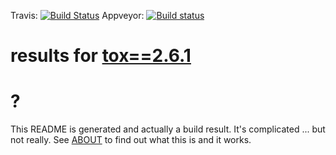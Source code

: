 Travis: [![Build Status](https://travis-ci.org/obestwalter/release-helper.svg?branch=master)](https://travis-ci.org/obestwalter/release-helper) Appveyor: [![Build status](https://ci.appveyor.com/api/projects/status/9no91xrta02eu7r3/branch/master?svg=true)](https://ci.appveyor.com/project/obestwalter/release-helper)

# results for [tox==2.6.1](https://devpi.net/obestwalter/dev/tox/2.6.1)

# ?

This README is generated and actually a build result. It's complicated ... but not really. See [ABOUT](ABOUT.md) to find out what this is and it works.
